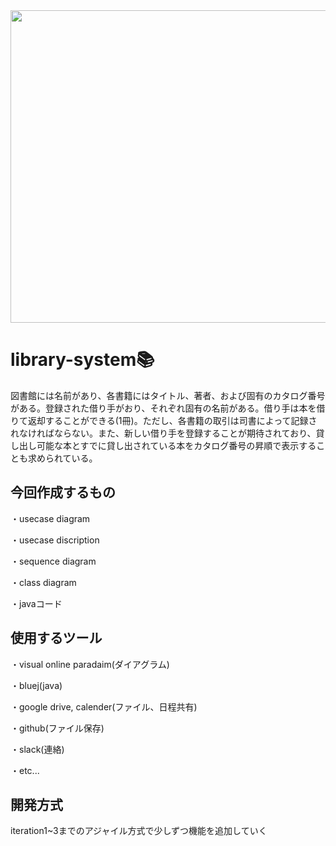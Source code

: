 <img src="https://github.com/hirohiro-sys/library-system/assets/126783940/808151a1-a917-46d1-acbb-deb4c8057a80" height=500px width=850px>   


# library-system📚

 図書館には名前があり、各書籍にはタイトル、著者、および固有のカタログ番号がある。登録された借り手がおり、それぞれ固有の名前がある。借り手は本を借りて返却することができる(1冊)。ただし、各書籍の取引は司書によって記録されなければならない。また、新しい借り手を登録することが期待されており、貸し出し可能な本とすでに貸し出されている本をカタログ番号の昇順で表示することも求められている。

## 今回作成するもの

・usecase diagram

・usecase discription

・sequence diagram

・class diagram

・javaコード

## 使用するツール

・visual online paradaim(ダイアグラム)

・bluej(java)

・google drive, calender(ファイル、日程共有)

・github(ファイル保存)

・slack(連絡)

・etc...

## 開発方式

iteration1~3までのアジャイル方式で少しずつ機能を追加していく
